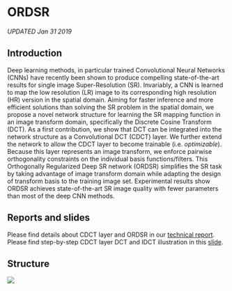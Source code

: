 # ORDSR
*UPDATED Jan 31 2019*

## Introduction 

Deep learning methods, in particular trained Convolutional Neural Networks (CNNs) have recently been shown to produce compelling state-of-the-art results for single image Super-Resolution (SR). Invariably, a CNN is learned to map the low resolution (LR) image to its corresponding high resolution (HR) version in the spatial domain. Aiming for faster inference and more efficient solutions than solving the SR problem in the spatial domain, we propose a novel network structure for learning the SR mapping function in an image transform domain, specifically the Discrete Cosine Transform (DCT). As a first contribution, we show that DCT can be integrated into the network structure as a Convolutional DCT (CDCT) layer. We further extend the network to allow the CDCT layer to become trainable (i.e. _optimizable_). Because this layer represents an image transform, we enforce pairwise orthogonality constraints on the individual basis functions/filters. This Orthogonally Regularized Deep SR network (ORDSR) simplifies the SR task by taking advantage of image transform domain while adapting the design of transform basis to the training image set. Experimental results show ORDSR achieves state-of-the-art SR image quality with fewer parameters than most of the deep CNN methods.

## Reports and slides

Please find details about CDCT layer and ORDSR in our [technical report](http://signal.ee.psu.edu/research/ORDSR_files/techReport.pdf).
Please find step-by-step CDCT layer DCT and IDCT illustration in this [slide](http://signal.ee.psu.edu/research/ORDSR_files/ORDSR_CDCT.pdf).

## Structure

![](http://signal.ee.psu.edu/research/ORDSR_files/cubes.jpg)
